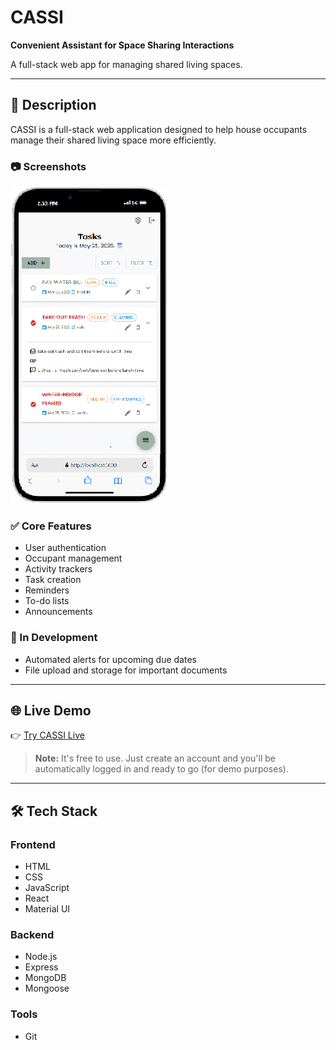 # CASSI

**Convenient Assistant for Space Sharing Interactions**

A full-stack web app for managing shared living spaces.

---

## 📝 Description

CASSI is a full-stack web application designed to help house occupants manage their shared living space more efficiently.

### 📷 Screenshots
![Screenshot5](client/public/assets/screenshots/5.png)

### ✅ Core Features

- User authentication
- Occupant management
- Activity trackers
- Task creation
- Reminders
- To-do lists
- Announcements

### 🚧 In Development

- Automated alerts for upcoming due dates
- File upload and storage for important documents

---

## 🌐 Live Demo

👉 [Try CASSI Live](https://cassi-fbe1.onrender.com/)

> **Note:** It's free to use. Just create an account and you'll be automatically logged in and ready to go (for demo purposes).

---

## 🛠 Tech Stack

### Frontend

- HTML  
- CSS  
- JavaScript  
- React  
- Material UI  

### Backend

- Node.js  
- Express  
- MongoDB  
- Mongoose  

### Tools

- Git  
